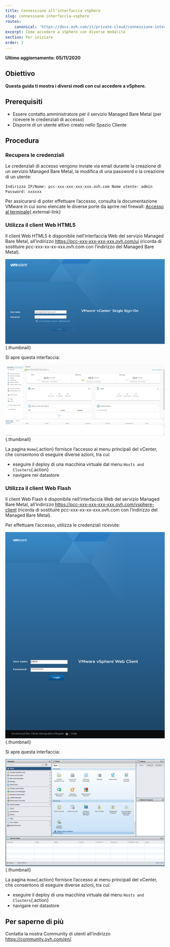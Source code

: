 ```yaml
---
title: Connessione all’interfaccia vSphere
slug: connessione-interfaccia-vsphere
routes:
    canonical: 'https://docs.ovh.com/it/private-cloud/connessione-interfaccia-vsphere/'
excerpt: Come accedere a vSphere con diverse modalità
section: Per iniziare
order: 2
---
```


**Ultimo aggiornamento: 05/11/2020**

## Obiettivo

**Questa guida ti mostra i diversi modi con cui accedere a vSphere.**

## Prerequisiti

- Essere contatto amministratore per il servizio Managed Bare Metal (per ricevere le credenziali di accesso)
- Disporre di un utente attivo creato nello Spazio Cliente


## Procedura

### Recupera le credenziali

Le credenziali di accesso vengono inviate via email durante la creazione di un servizio Managed Bare Metal, la modifica di una password o la creazione di un utente:

```
Indirizzo IP/Nome: pcc-xxx-xxx-xxx-xxx.ovh.com Nome utente: admin Password: xxxxxx
```

Per assicurarsi di poter effettuare l’accesso, consulta la documentazione VMware in cui sono elencate le diverse porte da aprire nel firewall: [Accesso al terminale](https://kb.vmware.com/kb/1012382){.external-link}

### Utilizza il client Web HTML5

Il client Web HTML5 è disponibile nell’interfaccia Web del servizio Managed Bare Metal, all’indirizzo <https://pcc-xxx-xxx-xxx-xxx.ovh.com/ui> (ricorda di sostituire pcc-xxx-xx-xx-xxx.ovh.com con l’indirizzo del Managed Bare Metal).

![Connessione all'interfaccia vSphere HTML5](images/connection_interface_w_html5.png){.thumbnail}

Si apre questa interfaccia:

![Connessione all'interfaccia vSphere HTML5](images/vsphere-client-html5.png){.thumbnail}

La pagina `Home`{.action} fornisce l’accesso ai menu principali del vCenter, che consentono di eseguire diverse azioni, tra cui:

- eseguire il deploy di una macchina virtuale dal menu `Hosts and Clusters`{.action}
- navigare nei datastore

### Utilizza il client Web Flash

Il client Web Flash è disponibile nell’interfaccia Web del servizio Managed Bare Metal, all’indirizzo <https://pcc-xxx-xxx-xxx-xxx.ovh.com/vsphere-client> (ricorda di sostituire pcc-xxx-xx-xx-xxx.ovh.com con l’indirizzo del Managed Bare Metal).

Per effettuare l’accesso, utilizza le credenziali ricevute:

![Client vSphere](images/vsphere-client.png){.thumbnail}

Si apre questa interfaccia:

![Connessione all'interfaccia vSphere](images/connection_interface_w.png){.thumbnail}

La pagina `Home`{.action} fornisce l’accesso ai menu principali del vCenter, che consentono di eseguire diverse azioni, tra cui:

- eseguire il deploy di una macchina virtuale dal menu `Hosts and Clusters`{.action}
- navigare nei datastore


## Per saperne di più

Contatta la nostra Community di utenti all’indirizzo <https://community.ovh.com/en/>.
